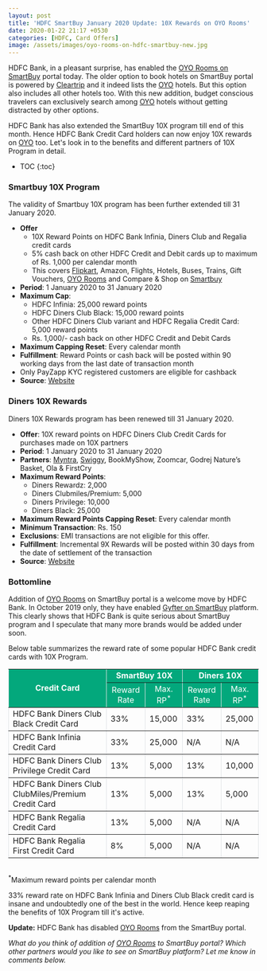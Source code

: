 ```yaml
---
layout: post
title: 'HDFC SmartBuy January 2020 Update: 10X Rewards on OYO Rooms'
date: 2020-01-22 21:17 +0530
categories: [HDFC, Card Offers]
image: /assets/images/oyo-rooms-on-hdfc-smartbuy-new.jpg
---
```


HDFC Bank, in a pleasant surprise, has enabled the [OYO Rooms on SmartBuy](https://offers.smartbuy.hdfcbank.com/oyo-room-stay) portal today. The older option to book hotels on SmartBuy portal is powered by [Cleartrip](https://l.cardinfo.in/cleartrip) and it indeed lists the [OYO](https://l.cardinfo.in/oyo) hotels. But this option also includes all other hotels too. With this new addition, budget conscious travelers can exclusively search among [OYO](https://l.cardinfo.in/oyo) hotels without getting distracted by other options.

HDFC Bank has also extended the SmartBuy 10X program till end of this month. Hence HDFC Bank Credit Card holders can now enjoy 10X rewards on [OYO](https://l.cardinfo.in/oyo) too. Let's look in to the benefits and different partners of 10X Program in detail.

<!-- prettier-ignore -->
* TOC
{:toc}

### Smartbuy 10X Program

The validity of Smartbuy 10X program has been further extended till 31 January 2020.

- **Offer**
  - 10X Reward Points on HDFC Bank Infinia, Diners Club and Regalia credit cards
  - 5% cash back on other HDFC Credit and Debit cards up to maximum of Rs. 1,000 per calendar month
  - This covers [Flipkart](https://l.cardinfo.in/flipkart), Amazon, Flights, Hotels, Buses, Trains, Gift Vouchers, [OYO Rooms](https://l.cardinfo.in/oyo) and Compare & Shop on [Smartbuy](https://offers.smartbuy.hdfcbank.com)
- **Period**: 1 January 2020 to 31 January 2020
- **Maximum Cap**:
  - HDFC Infinia: 25,000 reward points
  - HDFC Diners Club Black: 15,000 reward points
  - Other HDFC Diners Club variant and HDFC Regalia Credit Card: 5,000 reward points
  - Rs. 1,000/- cash back on other HDFC Credit and Debit Cards
- **Maximum Capping Reset**: Every calendar month
- **Fulfillment**: Reward Points or cash back will be posted within 90 working days from the last date of transaction month
- Only PayZapp KYC registered customers are eligible for cashback
- **Source**: [Website](https://offers.smartbuy.hdfcbank.com/offer_details/12768)

### Diners 10X Rewards

Diners 10X Rewards program has been renewed till 31 January 2020.

- **Offer**: 10X reward points on HDFC Diners Club Credit Cards for purchases made on 10X partners
- **Period**: 1 January 2020 to 31 January 2020
- **Partners**: [Myntra](https://l.cardinfo.in/myntra), [Swiggy](https://l.cardinfo.in/swiggy), BookMyShow, Zoomcar, Godrej Nature’s Basket, Ola & FirstCry
- **Maximum Reward Points**:
  - Diners Rewardz: 2,000
  - Diners Clubmiles/Premium: 5,000
  - Diners Privilege: 10,000
  - Diners Black: 25,000
- **Maximum Reward Points Capping Reset**: Every calendar month
- **Minimum Transaction**: Rs. 150
- **Exclusions**: EMI transactions are not eligible for this offer.
- **Fulfillment**: Incremental 9X Rewards will be posted within 30 days from the date of settlement of the transaction
- **Source**: [Website](https://www.hdfcbankdinersclub.com/privilege)

### Bottomline

Addition of [OYO Rooms](https://l.cardinfo.in/oyo) on SmartBuy portal is a welcome move by HDFC Bank. In October 2019 only, they have enabled [Gyfter on SmartBuy](/10x-rewards-on-gift-vouchers-using-hdfc-bank-credit-cards/) platform. This clearly shows that HDFC Bank is quite serious about SmartBuy program and I speculate that many more brands would be added under soon.

Below table summarizes the reward rate of some popular HDFC Bank credit cards with 10X Program.

<table width="100%" border="1" cellspacing="0" cellpadding="5" style="border: 1px #dee2e6; border-collapse: collapse; margin-bottom: 2rem;display: block;overflow-x: auto;">
<tbody>
<tr bgcolor="#03a87c">
    <td rowspan="2" align="center" style="color: #ffffff;font-weight: bold;" scope="col">Credit Card</td>
	<td colspan="2" align="center" style="color: #ffffff;font-weight: bold;" scope="col"> SmartBuy 10X</td>
    <td colspan="2" align="center" style="color: #ffffff;font-weight: bold;" scope="col"> Diners 10X</td>
</tr>
<tr bgcolor="#03a87c">
      <td align="center" style="color: #ffffff;">Reward Rate</td>
      <td align="center" style="color: #ffffff;">Max. RP<sup>*</sup></td>
      <td align="center" style="color: #ffffff;">Reward Rate</td>
      <td align="center" style="color: #ffffff;">Max. RP<sup>*</sup></td>
</tr>
<tr>
	<td> HDFC Bank Diners Club Black Credit Card</td>
	<td> 33% </td>
     <td> 15,000 </td>
    <td> 33% </td>
     <td> 25,000 </td>
</tr>
<tr>
	<td> HDFC Bank Infinia Credit Card</td>
	<td> 33% </td>
    <td> 25,000 </td>
    <td> N/A </td>
    <td> N/A </td>
</tr>
<tr>
	<td> HDFC Bank Diners Club Privilege Credit Card</td>
	<td> 13% </td>
     <td> 5,000 </td>
    <td> 13% </td>
     <td> 10,000 </td>
</tr>
<tr>
	<td> HDFC Bank Diners Club ClubMiles/Premium Credit Card</td>
	<td> 13% </td>
     <td> 5,000 </td>
    <td> 13% </td>
     <td> 5,000 </td>
</tr>
<tr>
	<td> HDFC Bank Regalia Credit Card</td>
	<td> 13% </td>
     <td> 5,000 </td>
    <td> N/A </td>
     <td> N/A </td>
</tr>
<tr>
	<td> HDFC Bank Regalia First Credit Card</td>
	<td> 8% </td>
     <td> 5,000 </td>
    <td> N/A </td>
    <td> N/A </td>
</tr>
</tbody>
</table>
<sup>*</sup>Maximum reward points per calendar month

33% reward rate on HDFC Bank Infinia and Diners Club Black credit card is insane and undoubtedly one of the best in the world. Hence keep reaping the benefits of 10X Program till it's active.

**Update:** HDFC Bank has disabled [OYO Rooms](https://l.cardinfo.in/oyo) from the SmartBuy portal.

_What do you think of addition of [OYO Rooms](https://l.cardinfo.in/oyo) to SmartBuy portal? Which other partners would you like to see on SmartBuy platform? Let me know in comments below._
